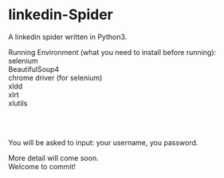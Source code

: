 # linkedin-Spider

A linkedin spider written in Python3. </br>


Running Environment (what you need to install before running):</br>
  selenium</br>
  BeautifulSoup4</br> 
  chrome driver (for selenium) </br>
  xldd</br>
  xlrt</br>
  xlutils
  
  <br></br>
  
  You will be asked to input: your username, you password.
  
  
  More detail will come soon. </br>
  Welcome to commit!
